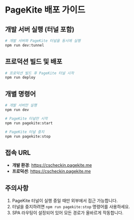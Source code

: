 # PageKite 배포 가이드

## 개발 서버 실행 (터널 포함)

```bash
# 개발 서버와 PageKite 터널을 동시에 실행
npm run dev:tunnel
```

## 프로덕션 빌드 및 배포

```bash
# 프로덕션 빌드 후 PageKite 터널 시작
npm run deploy
```

## 개별 명령어

```bash
# 개발 서버만 실행
npm run dev

# PageKite 터널만 시작
npm run pagekite:start

# PageKite 터널 중지
npm run pagekite:stop
```

## 접속 URL

- **개발 환경**: https://cscheckin.pagekite.me
- **프로덕션**: https://cscheckin.pagekite.me

## 주의사항

1. PageKite 터널이 실행 중일 때만 외부에서 접근 가능합니다.
2. 터널을 중지하려면 `npm run pagekite:stop` 명령어를 사용하세요.
3. SPA 라우팅이 설정되어 있어 모든 경로가 올바르게 작동합니다.
